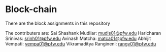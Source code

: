 # Block-chain
There are the block assignments in this repository  

The contributers are:
Sai Shashank Mudliar: mudls01@pfw.edu 
Haricharan Srinivas: srinh01@pfw.edu 
Avinash Matcha: matca01@pfw.edu 
Abhijit Vempati: vempa01@pfw.edu 
Vikramaditya Rangineni: rangv01@pfw.edu
